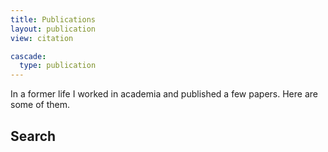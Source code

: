 ```yaml
---
title: Publications
layout: publication
view: citation

cascade:
  type: publication
---
```


In a former life I worked in academia and published a few papers. Here are some of them.

## Search
